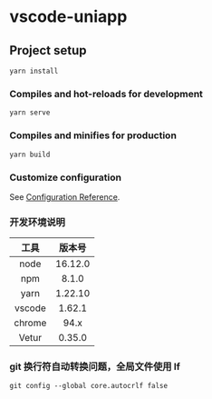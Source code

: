 # vscode-uniapp

## Project setup

```
yarn install
```

### Compiles and hot-reloads for development

```
yarn serve
```

### Compiles and minifies for production

```
yarn build
```

### Customize configuration

See [Configuration Reference](https://cli.vuejs.org/config/).

### 开发环境说明

|  工具  | 版本号  |
| :----: | :-----: |
|  node  | 16.12.0 |
|  npm   |  8.1.0  |
|  yarn  | 1.22.10 |
| vscode | 1.62.1  |
| chrome |  94.x   |
| Vetur  | 0.35.0  |


### git 换行符自动转换问题，全局文件使用 lf

```
git config --global core.autocrlf false

```